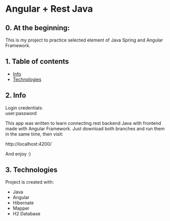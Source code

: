 # Angular + Rest Java 
## 0. At the beginning:
This is my project to practice selected element of Java Spring and Angular Framework.

## 1. Table of contents
* [Info](#2-info)
* [Technologies](#3-technologies)

## 2. Info

Login credentials:  
user:password

This app was written to learn connecting rest backend Java with frontend made with Angular Framework. 
Just download both branches and run them in the same time, then visit: 

http://localhost:4200/

And enjoy :) 

## 3. Technologies
Project is created with:
* Java
* Angular
* Hibernate
* Mapper
* H2 Database


